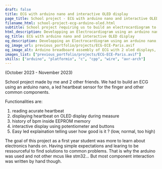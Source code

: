 ```yaml
---
draft: false 
title: ECG with arduino nano and interactive OLED display
page_title: School project - ECG with arduino nano and interactive OLED display
filename_html: school-project-ecg-arduino-oled.html
subtitle: School project requiring us to build an electrocardiogram to measure user heart rate frequency and display it on oled screen. IHM designed and built by hand all in C++. Additional functionality, History of measures...
html_description: Developping an Electrocardiogram using an arduino nano, sensors, and OLED displays
og_title: ECG with arduino nano and interactive OLED display
og_description: Developping an Electrocardiogram using an arduino nano, sensors, and OLED displays
og_image_url: previous_portfolio/projects/ECG-ECE-Paris.avif
og_image_alt: Arduino breadboard assembly of ECG with 2 oled displays, one arduino, one heartbeat sensor, buttons and other controls
images_list: ["previous_portfolio/projects/ECG-ECE-Paris.avif"]
skills: ["arduino", "platformio", "c", "cpp", "wire", "avr-arch"]
---
```




(October 2023 - November 2023)

School project made by me and 2 other friends. We had to build an ECG using an arduino nano, a led heartbeat sensor for the finger and other common components.

Functionalities are:
1. reading acurate heartbeat
2. displaying heartbeat on OLED display during measure
3. history of bpm inside EEPROM memory
4. interactive display using potentiometer and buttons
5. Easy led explaination telling user how good is it ? (low, normal, too high)


The goal of this project as a first year student was more to learn about electronics hands on. Having simple expectations and learing to be ressourceful to find solutions to common problems.
That is why the arduino was used and not other mcus like stm32... But most component interaction was written by hand though.


